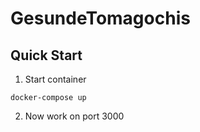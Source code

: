 # GesundeTomagochis

## Quick Start
1. Start container
```shell
docker-compose up
```
2. Now work on port 3000